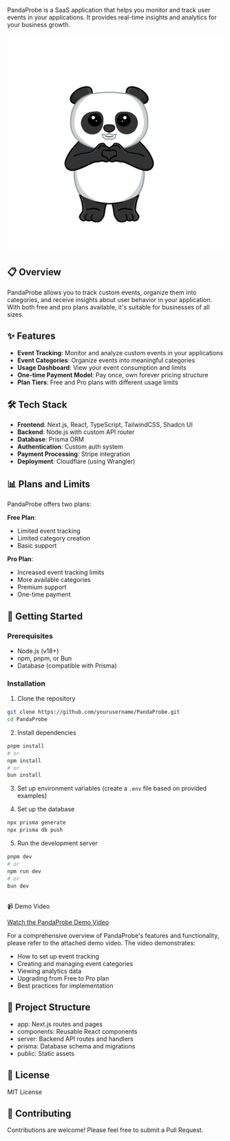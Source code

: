 PandaProbe is a SaaS application that helps you monitor and track user events in your applications. It provides real-time insights and analytics for your business growth.

![PandaProbe Logo](public/brand-asset-heart.png)

## 📋 Overview

PandaProbe allows you to track custom events, organize them into categories, and receive insights about user behavior in your application. With both free and pro plans available, it's suitable for businesses of all sizes.

## ✨ Features

- **Event Tracking**: Monitor and analyze custom events in your applications
- **Event Categories**: Organize events into meaningful categories
- **Usage Dashboard**: View your event consumption and limits
- **One-time Payment Model**: Pay once, own forever pricing structure
- **Plan Tiers**: Free and Pro plans with different usage limits

## 🛠️ Tech Stack

- **Frontend**: Next.js, React, TypeScript, TailwindCSS, Shadcn UI
- **Backend**: Node.js with custom API router
- **Database**: Prisma ORM
- **Authentication**: Custom auth system
- **Payment Processing**: Stripe integration
- **Deployment**: Cloudflare (using Wrangler)

## 📊 Plans and Limits

PandaProbe offers two plans:

**Free Plan**:
- Limited event tracking
- Limited category creation
- Basic support

**Pro Plan**:
- Increased event tracking limits
- More available categories
- Premium support
- One-time payment

## 🚀 Getting Started

### Prerequisites

- Node.js (v18+)
- npm, pnpm, or Bun
- Database (compatible with Prisma)

### Installation

1. Clone the repository
```bash
git clone https://github.com/yourusername/PandaProbe.git
cd PandaProbe
```

2. Install dependencies
```bash
pnpm install
# or
npm install
# or
bun install
```

3. Set up environment variables (create a `.env` file based on provided examples)

4. Set up the database
```bash
npx prisma generate
npx prisma db push
```

5. Run the development server
```bash
pnpm dev
# or
npm run dev
# or
bun dev
```

## 



📹 Demo Video

[Watch the PandaProbe Demo Video](https://github.com/user-attachments/assets/1387374e-d9d1-4a07-a288-061053d97446)

For a comprehensive overview of PandaProbe's features and functionality, please refer to the attached demo video. The video demonstrates:

- How to set up event tracking
- Creating and managing event categories
- Viewing analytics data
- Upgrading from Free to Pro plan
- Best practices for implementation

## 📁 Project Structure

- app: Next.js routes and pages
- components: Reusable React components
- server: Backend API routes and handlers
- prisma: Database schema and migrations
- public: Static assets

## 📝 License

MIT License

## 🤝 Contributing

Contributions are welcome! Please feel free to submit a Pull Request.
